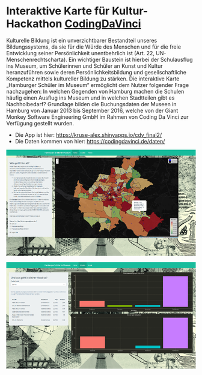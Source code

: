 # Interaktive Karte für Kultur-Hackathon [CodingDaVinci](https://codingdavinci.de/)
Kulturelle Bildung ist ein unverzichtbarer Bestandteil unseres Bildungssystems, da sie für die Würde des Menschen und für die freie Entwicklung seiner Persönlichkeit unentbehrlich ist (Art. 22, UN-Menschenrechtscharta). Ein wichtiger Baustein ist hierbei der Schulausflug ins Museum, um Schülerinnen und Schüler an Kunst und Kultur heranzuführen sowie deren Persönlichkeitsbildung und gesellschaftliche Kompetenz mittels kultureller Bildung zu stärken.
Die interaktive Karte „Hamburger Schüler im Museum“ ermöglicht dem Nutzer folgender Frage nachzugehen: In welchen Gegenden von Hamburg machen die Schulen häufig einen Ausflug ins Museum und in welchen Stadtteilen gibt es Nachholbedarf? Grundlage bilden die Buchungsdaten der Museen in Hamburg von Januar 2013 bis September 2016, welche von der Giant Monkey Software Engineering GmbH im Rahmen von Coding Da Vinci zur Verfügung gestellt wurden.

 + Die App ist hier: https://kruse-alex.shinyapps.io/cdv_final2/
 + Die Daten kommen von hier: https://codingdavinci.de/daten/

![alt text](https://github.com/kruse-alex/codingdavinci/blob/master/HH_CDV_Screenshot.png)

![alt text](https://github.com/kruse-alex/codingdavinci/blob/master/HH_CDV_Screenshot_02.png)
